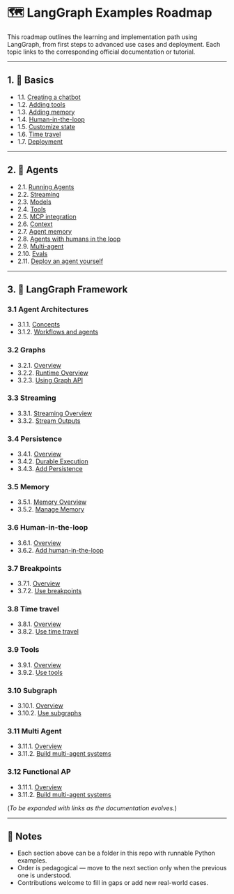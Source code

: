# 🗺️ LangGraph Examples Roadmap

This roadmap outlines the learning and implementation path using LangGraph, from first steps to advanced use cases and deployment. Each topic links to the corresponding official documentation or tutorial.

---

## 1. 🧱 Basics

- 1.1. [Creating a chatbot](https://langchain-ai.github.io/langgraph/tutorials/get-started/1-build-basic-chatbot/#7-run-the-chatbot)  
- 1.2. [Adding tools](https://langchain-ai.github.io/langgraph/tutorials/get-started/2-add-tools/)  
- 1.3. [Adding memory](https://langchain-ai.github.io/langgraph/tutorials/get-started/3-add-memory/)  
- 1.4. [Human-in-the-loop](https://langchain-ai.github.io/langgraph/tutorials/get-started/4-human-in-the-loop/)  
- 1.5. [Customize state](https://langchain-ai.github.io/langgraph/tutorials/get-started/5-customize-state/)  
- 1.6. [Time travel](https://langchain-ai.github.io/langgraph/tutorials/get-started/6-time-travel/)  
- 1.7. [Deployment](https://langchain-ai.github.io/langgraph/tutorials/deployment/)  

---

## 2. 🤖 Agents

- 2.1. [Running Agents](https://langchain-ai.github.io/langgraph/agents/run_agents)  
- 2.2. [Streaming](https://langchain-ai.github.io/langgraph/agents/streaming/)  
- 2.3. [Models](https://langchain-ai.github.io/langgraph/agents/models/)  
- 2.4. [Tools](https://langchain-ai.github.io/langgraph/agents/tools/)  
- 2.5. [MCP integration](https://langchain-ai.github.io/langgraph/agents/mcp/)  
- 2.6. [Context](https://langchain-ai.github.io/langgraph/agents/context/)  
- 2.7. [Agent memory](https://langchain-ai.github.io/langgraph/agents/memory/)  
- 2.8. [Agents with humans in the loop](https://langchain-ai.github.io/langgraph/agents/human-in-the-loop/)  
- 2.9. [Multi-agent](https://langchain-ai.github.io/langgraph/agents/multi-agent/)  
- 2.10. [Evals](https://langchain-ai.github.io/langgraph/agents/evals/)  
- 2.11. [Deploy an agent yourself](https://langchain-ai.github.io/langgraph/agents/deployment/)  

---

## 3. 🧠 LangGraph Framework

### 3.1 Agent Architectures

- 3.1.1. [Concepts](https://langchain-ai.github.io/langgraph/concepts/agentic_concepts/)  
- 3.1.2. [Workflows and agents](https://langchain-ai.github.io/langgraph/tutorials/workflows/#parallelization)

### 3.2 Graphs

- 3.2.1. [Overview](https://langchain-ai.github.io/langgraph/concepts/low_level/)  
- 3.2.2. [Runtime Overview](https://langchain-ai.github.io/langgraph/concepts/pregel/)  
- 3.2.3. [Using Graph API](https://langchain-ai.github.io/langgraph/how-tos/graph-api/)

### 3.3 Streaming

- 3.3.1. [Streaming Overview](https://langchain-ai.github.io/langgraph/concepts/streaming/)  
- 3.3.2. [Stream Outputs](https://langchain-ai.github.io/langgraph/how-tos/streaming/)  

### 3.4 Persistence

- 3.4.1. [Overview](https://langchain-ai.github.io/langgraph/concepts/persistence/)  
- 3.4.2. [Durable Execution](https://langchain-ai.github.io/langgraph/concepts/durable_execution/)  
- 3.4.3. [Add Persistence](https://langchain-ai.github.io/langgraph/how-tos/persistence/)

### 3.5 Memory

- 3.5.1. [Memory Overview](https://langchain-ai.github.io/langgraph/concepts/memory/)  
- 3.5.2. [Manage Memory](https://langchain-ai.github.io/langgraph/how-tos/memory/)

### 3.6 Human-in-the-loop

- 3.6.1. [Overview](https://langchain-ai.github.io/langgraph/concepts/human_in_the_loop/)
- 3.6.2. [Add human-in-the-loop](https://langchain-ai.github.io/langgraph/how-tos/human_in_the_loop/add-human-in-the-loop/)

### 3.7 Breakpoints

- 3.7.1. [Overview](https://langchain-ai.github.io/langgraph/concepts/breakpoints/)
- 3.7.2. [Use breakpoints](https://langchain-ai.github.io/langgraph/how-tos/human_in_the_loop/breakpoints/)

### 3.8 Time travel

- 3.8.1. [Overview](https://langchain-ai.github.io/langgraph/concepts/time-travel/)
- 3.8.2. [Use time travel](https://langchain-ai.github.io/langgraph/how-tos/human_in_the_loop/time-travel/)

### 3.9 Tools

- 3.9.1. [Overview](https://langchain-ai.github.io/langgraph/concepts/tools/)
- 3.9.2. [Use tools](https://langchain-ai.github.io/langgraph/how-tos/tool-calling/)

### 3.10 Subgraph

- 3.10.1. [Overview](https://langchain-ai.github.io/langgraph/concepts/subgraphs/)
- 3.10.2. [Use subgraphs](https://langchain-ai.github.io/langgraph/how-tos/subgraph/)

### 3.11 Multi Agent

- 3.11.1. [Overview](https://langchain-ai.github.io/langgraph/concepts/multi_agent/)
- 3.11.2. [Build multi-agent systems](https://langchain-ai.github.io/langgraph/how-tos/multi_agent/)

### 3.12 Functional AP

- 3.11.1. [Overview](https://langchain-ai.github.io/langgraph/concepts/functional_api/)
- 3.11.2. [Build multi-agent systems](https://langchain-ai.github.io/langgraph/how-tos/use-functional-api/)

(*To be expanded with links as the documentation evolves.*)

---

## 🧭 Notes

- Each section above can be a folder in this repo with runnable Python examples.
- Order is pedagogical — move to the next section only when the previous one is understood.
- Contributions welcome to fill in gaps or add new real-world cases.

